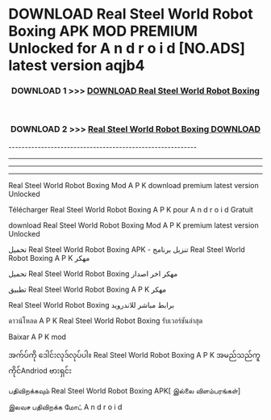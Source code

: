 # DOWNLOAD Real Steel World Robot Boxing  APK MOD PREMIUM Unlocked for A n d r o i d [NO.ADS] latest version aqjb4 



<div align="center">

<h3>DOWNLOAD 1 >>> <a href="https://getmod2.web.app/?judul=Real Steel World Robot Boxing ">DOWNLOAD Real Steel World Robot Boxing </a></h3><br>

<h3>DOWNLOAD 2 >>> <a href="https://getmod2.web.app/?judul=Real Steel World Robot Boxing ">Real Steel World Robot Boxing  DOWNLOAD </a></h3>

</div>
----------------------------------------------------------

----------------------------------------------------------

----------------------------------------------------------

----------------------------------------------------------

Real Steel World Robot Boxing  Mod A P K download premium latest version Unlocked

Télécharger Real Steel World Robot Boxing  A P K pour A n d r o i d Gratuit

download Real Steel World Robot Boxing  Mod A P K premium latest version Unlocked

تحميل Real Steel World Robot Boxing  APK - تنزيل برنامج Real Steel World Robot Boxing  A P K مهكر

تحميل Real Steel World Robot Boxing  مهكر اخر اصدار

تطبيق Real Steel World Robot Boxing  A P K مهكر

Real Steel World Robot Boxing  برابط مباشر للاندرويد

ดาวน์โหลด A P K Real Steel World Robot Boxing  รับเวอร์ชันล่าสุด

Baixar A P K mod

အက်ပ်ကို ဒေါင်းလုဒ်လုပ်ပါ။ Real Steel World Robot Boxing  A P K အမည်သည်ကူကိုင်Andriod ဗားရှင်း

பதிவிறக்கவும் Real Steel World Robot Boxing  APK[ இல்லை விளம்பரங்கள்] 
 
இலவச பதிவிறக்க மோட் A n d r o i d



